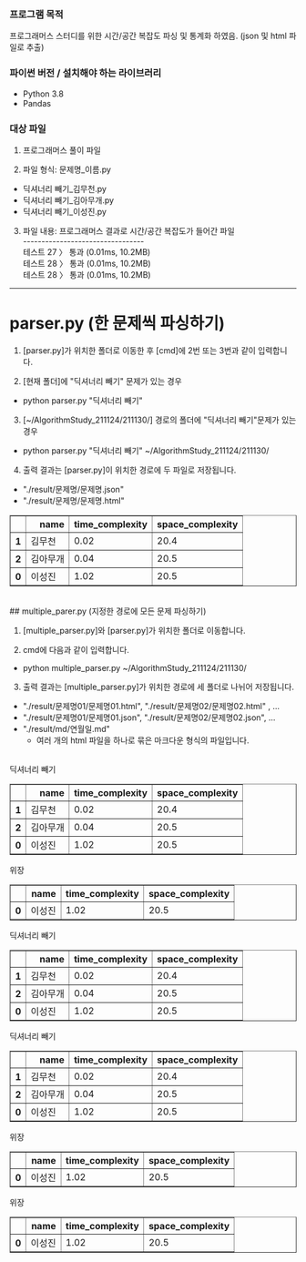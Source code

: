 ### 프로그램 목적

프로그래머스 스터디를 위한 시간/공간 복잡도 파싱 및 통계화 하였음. (json 및 html 파일로 추출)

### 파이썬 버전 / 설치해야 하는 라이브러리

- Python 3.8
- Pandas

### 대상 파일

1. 프로그래머스 풀이 파일

2. 파일 형식: 문제명_이름.py 
- 딕셔너리 빼기_김무천.py
- 딕셔너리 빼기_김아무개.py
- 딕셔너리 빼기_이성진.py

3. 파일 내용: 프로그래머스 결과로 시간/공간 복잡도가 들어간 파일<br>
--------------------------------- <br>
테스트 27 〉	통과 (0.01ms, 10.2MB) <br> 
테스트 28 〉	통과 (0.01ms, 10.2MB) <br> 
테스트 28 〉	통과 (0.01ms, 10.2MB) <br>
--------------------------------- 


# parser.py (한 문제씩 파싱하기)
1. [parser.py]가 위치한 폴더로 이동한 후 [cmd]에 2번 또는 3번과 같이 입력합니다.

2. [현재 폴더]에 "딕셔너리 빼기" 문제가 있는 경우
- python parser.py "딕셔너리 빼기"

3. [~/AlgorithmStudy_211124/211130/] 경로의 폴더에 "딕셔너리 빼기"문제가 있는 경우
- python parser.py "딕셔너리 빼기" ~/AlgorithmStudy_211124/211130/

4. 출력 결과는 [parser.py]이 위치한 경로에 두 파일로 저장됩니다.
- "./result/문제명/문제명.json"
- "./result/문제명/문제명.html"
<table border="1" class="dataframe">
  <thead>
    <tr style="text-align: right;">
      <th></th>
      <th>name</th>
      <th>time_complexity</th>
      <th>space_complexity</th>
    </tr>
  </thead>
  <tbody>
    <tr>
      <th>1</th>
      <td>김무천</td>
      <td>0.02</td>
      <td>20.4</td>
    </tr>
    <tr>
      <th>2</th>
      <td>김아무개</td>
      <td>0.04</td>
      <td>20.5</td>
    </tr>
    <tr>
      <th>0</th>
      <td>이성진</td>
      <td>1.02</td>
      <td>20.5</td>
    </tr>
  </tbody>
</table>
<br>
## multiple_parer.py (지정한 경로에 모든 문제 파싱하기)

1. [multiple_parser.py]와 [parser.py]가 위치한 폴더로 이동합니다.

2. cmd에 다음과 같이 입력합니다.
- python multiple_parser.py ~/AlgorithmStudy_211124/211130/

3. 출력 결과는 [multiple_parser.py]가 위치한 경로에 세 폴더로 나뉘어 저장됩니다.
- "./result/문제명01/문제명01.html", "./result/문제명02/문제명02.html" , ...
- "./result/문제명01/문제명01.json", "./result/문제명02/문제명02.json", ...
- "./result/md/연월일.md"
    - 여러 개의 html 파일을 하나로 묶은 마크다운 형식의 파일입니다. 
<br>
딕셔너리 빼기 
<table border="1" class="dataframe">
  <thead>
    <tr style="text-align: right;">
      <th></th>
      <th>name</th>
      <th>time_complexity</th>
      <th>space_complexity</th>
    </tr>
  </thead>
  <tbody>
    <tr>
      <th>1</th>
      <td>김무천</td>
      <td>0.02</td>
      <td>20.4</td>
    </tr>
    <tr>
      <th>2</th>
      <td>김아무개</td>
      <td>0.04</td>
      <td>20.5</td>
    </tr>
    <tr>
      <th>0</th>
      <td>이성진</td>
      <td>1.02</td>
      <td>20.5</td>
    </tr>
  </tbody>
</table>위장 
<table border="1" class="dataframe">
  <thead>
    <tr style="text-align: right;">
      <th></th>
      <th>name</th>
      <th>time_complexity</th>
      <th>space_complexity</th>
    </tr>
  </thead>
  <tbody>
    <tr>
      <th>0</th>
      <td>이성진</td>
      <td>1.02</td>
      <td>20.5</td>
    </tr>
  </tbody>
</table>딕셔너리 빼기 
<table border="1" class="dataframe">
  <thead>
    <tr style="text-align: right;">
      <th></th>
      <th>name</th>
      <th>time_complexity</th>
      <th>space_complexity</th>
    </tr>
  </thead>
  <tbody>
    <tr>
      <th>1</th>
      <td>김무천</td>
      <td>0.02</td>
      <td>20.4</td>
    </tr>
    <tr>
      <th>2</th>
      <td>김아무개</td>
      <td>0.04</td>
      <td>20.5</td>
    </tr>
    <tr>
      <th>0</th>
      <td>이성진</td>
      <td>1.02</td>
      <td>20.5</td>
    </tr>
  </tbody>
</table>딕셔너리 빼기 
<table border="1" class="dataframe">
  <thead>
    <tr style="text-align: right;">
      <th></th>
      <th>name</th>
      <th>time_complexity</th>
      <th>space_complexity</th>
    </tr>
  </thead>
  <tbody>
    <tr>
      <th>1</th>
      <td>김무천</td>
      <td>0.02</td>
      <td>20.4</td>
    </tr>
    <tr>
      <th>2</th>
      <td>김아무개</td>
      <td>0.04</td>
      <td>20.5</td>
    </tr>
    <tr>
      <th>0</th>
      <td>이성진</td>
      <td>1.02</td>
      <td>20.5</td>
    </tr>
  </tbody>
</table>위장 
<table border="1" class="dataframe">
  <thead>
    <tr style="text-align: right;">
      <th></th>
      <th>name</th>
      <th>time_complexity</th>
      <th>space_complexity</th>
    </tr>
  </thead>
  <tbody>
    <tr>
      <th>0</th>
      <td>이성진</td>
      <td>1.02</td>
      <td>20.5</td>
    </tr>
  </tbody>
</table>위장 
<table border="1" class="dataframe">
  <thead>
    <tr style="text-align: right;">
      <th></th>
      <th>name</th>
      <th>time_complexity</th>
      <th>space_complexity</th>
    </tr>
  </thead>
  <tbody>
    <tr>
      <th>0</th>
      <td>이성진</td>
      <td>1.02</td>
      <td>20.5</td>
    </tr>
  </tbody>
</table>

